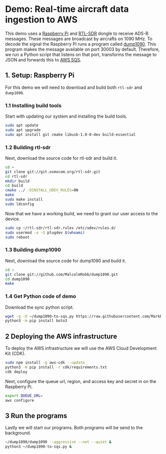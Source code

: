 # Demo: Real-time aircraft data ingestion to AWS

This demo uses a [Raspberry Pi](https://www.raspberrypi.org/) and [RTL-SDR](https://www.rtl-sdr.com/) dongle to receive ADS-B messages. These messages are broadcast by aircrafts on 1090 MHz. To decode the signal the Raspberry Pi runs a program called [dump1090](https://www.satsignal.eu/raspberry-pi/dump1090.html). This program makes the message available on port 30003 by default. Therefore, we run a Python script that listens on that port, transforms the message to JSON and forwards this to [AWS SQS](https://aws.amazon.com/sqs/).

## 1. Setup: Raspberry Pi

For this demo we will need to download and build both `rtl-sdr` and `dump1090`.

### 1.1 Installing build tools

Start with updating our system and installing the build tools.

```sh
sudo apt update
sudo apt upgrade
sudo apt install git cmake libusb-1.0-0-dev build-essential
```

### 1.2 Building rtl-sdr

Next, download the source code for rtl-sdr and build it.

```sh
cd ~
git clone git://git.osmocom.org/rtl-sdr.git
cd rtl-sdr
mkdir build
cd build
cmake ../ -DINSTALL_UDEV_RULES=ON
make
sudo make install
sudo ldconfig
```

Now that we have a working build, we need to grant our user access to the device.
```sh
sudo cp ~/rtl-sdr/rtl-sdr.rules /etc/udev/rules.d/
sudo usermod -a -G plugdev $(whoami)
sudo reboot
```

### 1.3 Building dump1090

Next, download the source code for dump1090 and build it.

```sh
cd ~
git clone git://github.com/MalcolmRobb/dump1090.git
cd dump1090
make
```

### 1.4 Get Python code of demo

Download the sync python script.

```sh
wget -q -O ~/dump1090-to-sqs.py https://raw.githubusercontent.com/MarkBiesheuvel/demo-aircraft-data/master/scripts/dump1090-to-sqs.py
python3 -m pip install boto3
```


## 2 Deploying the AWS infrastructure

To deploy the AWS infrastructure we will use the AWS Cloud Development Kit (CDK).

```sh
sudo npm install -g aws-cdk --update
python3 -m pip install -r cdk/requirements.txt
cdk deploy
```

Next, configure the queue url, region, and access key and secret in on the Raspberry Pi.

```sh
export QUEUE_URL=
aws configure
```

## 3 Run the programs

Lastly we will start our programs. Both programs will be send to the background.

```sh
~/dump1090/dump1090 --aggressive --net --quiet &
python3 ~/dump1090-to-sqs.py &
```
